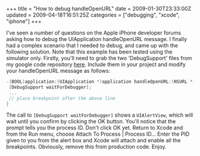 +++
title = "How to debug handleOpenURL"
date = 2009-01-30T23:33:00Z
updated = 2009-04-18T16:51:25Z
categories = ["debugging", "xcode", "iphone"]
+++

I've seen a number of questions on the Apple iPhone developer forums asking how to debug the UIApplication handleOpenURL message. I finally had a complex scenario that I needed to debug, and came up with the following solution. Note that this example has been tested using the simulator only. Firstly, you'll need to grab the two 'DebugSupport' files from my google code repository [here](http://code.google.com/p/iphone-sdk-examples/source/browse/#svn/trunk/utility/debugging). Include them in your project and modify your handleOpenURL message as follows:

```mm
-(BOOL)application:(UIApplication *)application handleOpenURL:(NSURL *)url {
 [DebugSupport waitForDebugger];
 ...
 // place breakpoint after the above line
}
```

The call to `[DebugSupport waitForDebugger]` shows a `UIAlertView`, which will wait until you confirm by clicking the OK button. You'll notice that the prompt tells you the process ID. Don't click OK yet. Return to Xcode and from the Run menu, choose Attach To Process | Process ID... Enter the PID given to you from the alert box and Xcode will attach and enable all the breakpoints. Obviously, remove this from production code. Enjoy.
